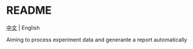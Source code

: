 # README
[中文](README_ZH.md) | English

Aiming to process experiment data and generante a report automatically
